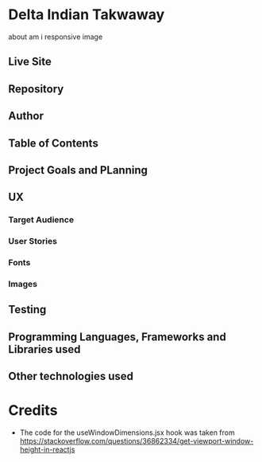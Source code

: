 # Delta Indian Takwaway
about
am i responsive image

## Live Site

## Repository

## Author

## Table of Contents

## Project Goals and PLanning

## UX

### Target Audience

### User Stories

### Fonts

### Images

## Testing

## Programming Languages, Frameworks and Libraries used

## Other technologies used

# Credits

- The code for the useWindowDimensions.jsx hook was taken from https://stackoverflow.com/questions/36862334/get-viewport-window-height-in-reactjs